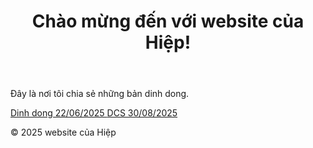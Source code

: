 <html lang="vi">
<head>
    <meta charset="UTF-8">
    <meta name="viewport" content="width=device-width, initial-scale=1.0">   
 <link rel="stylesheet" href="style.css">
</head>
<body>
    <header>
        <h1>Chào mừng đến với website của Hiệp!</h1>
    </header>
    <main>
        <p>Đây là nơi tôi chia sẻ những bản dinh dong.</p>
        <p>
         <a href="https://github.com/hiepcm2110/dinhdong/releases/download/dinhdong/app-pro_vnpost-release.apk" target="_blank" rel="noopener noreferrer">Dinh dong 22/06/2025 </a>
       <a href="https://github.com/hiepcm2110/dinhdong/releases/download/dinhdong/app-pro_vnpost-release.apk" target="_blank" rel="noopener noreferrer">DCS 30/08/2025 </a>     
    </p>
    </main>
    <footer>
        <p>&copy; 2025 website của Hiệp</p>
    </footer>
</body>
</html>
